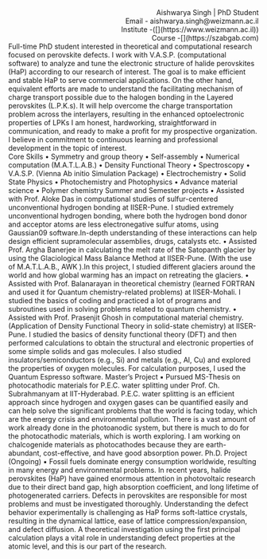 <div dir="rtl"> 
 Aishwarya Singh | PhD Student
 <div dir="rtl"> 
 Email - aishwarya.singh@weizmann.ac.il 
   <div dir="rtl"> 
 Institute -([](https://www.weizmann.ac.il))
    <div dir="rtl"> 
 Course -[](https://szabgab.com) 
 
     
<div dir="ltr">  
Full-time PhD student interested in theoretical and computational research focused on perovskite 
defects. I work with V.A.S.P. (computational software) to analyze and tune the electronic structure of
halide perovskites (HaP) according to our research of interest. The goal is to make efficient and stable 
HaP to serve commercial applications. On the other hand, equivalent efforts are made to understand 
the facilitating mechanism of charge transport possible due to the halogen bonding in the Layered 
perovskites (L.P.K.s). It will help overcome the charge transportation problem across the interlayers, 
resulting in the enhanced optoelectronic properties of LPKs
I am honest, hardworking, straightforward in communication, and ready to make a profit for my 
prospective organization. I believe in commitment to continuous learning and professional 
development in the topic of interest.
 <div dir="ltr">
Core Skills
• Symmetry and group theory
• Self-assembly
• Numerical computation (M.A.T.L.A.B.)
• Density Functional Theory
• Spectroscopy
• V.A.S.P. (Vienna Ab initio Simulation 
Package)
• Electrochemistry
• Solid State Physics
• Photochemistry and Photophysics
• Advance material science
• Polymer chemistry
Summer and Semester projects
• Assisted with Prof. Aloke Das in computational studies of sulfur-centered unconventional 
hydrogen bonding at IISER-Pune. I studied extremely unconventional hydrogen bonding, 
where both the hydrogen bond donor and acceptor atoms are less electronegative sulfur atoms,
using Gaussian09 software.In-depth understanding of these interactions can help design
efficient supramolecular assemblies, drugs, catalysts etc.
• Assisted Prof. Argha Banerjee in calculating the melt rate of the Satopanth glacier 
by using the Glaciological Mass Balance Method at IISER-Pune. (With the use of 
M.A.T.L.A.B., AWK ).In this project, I studied different glaciers around the world and how 
global warming has an impact on retreating the glaciers.
• Assisted with Prof. Balanarayan in theoretical chemistry (learned FORTRAN and used it for
Quantum chemistry-related problems) at IISER-Mohali. I studied the basics of coding and 
practiced a lot of programs and subroutines used in solving problems related to quantum 
chemistry.
• Assisted with Prof. Prasenjit Ghosh in computational material chemistry. (Application of 
Density Functional Theory in solid-state chemistry) at IISER-Pune. I studied the basics of 
density functional theory (DFT) and then performed calculations to obtain the structural and 
electronic properties of some simple solids and gas molecules. I also studied 
insulators/semiconductors (e.g., Si) and metals (e.g., Al, Cu) and explored the properties of 
oxygen molecules. For calculation purposes, I used the Quantum Espresso software.
Master’s Project
▪ Pursued MS-Thesis on photocathodic materials for P.E.C. water splitting under Prof. Ch. 
Subrahmanyam at IIT-Hyderabad. P.E.C. water splitting is an efficient approach since hydrogen 
and oxygen gases can be quantified easily and can help solve the significant problems that the 
world is facing today, which are the energy crisis and environmental pollution. There is a vast 
amount of work already done in the photoanodic system, but there is much to do for the 
photocathodic materials, which is worth exploring. I am working on chalcogenide materials as 
photocathodes because they are earth-abundant, cost-effective, and have good absorption power.
Ph.D. Project (Ongoing)
▪ Fossil fuels dominate energy consumption worldwide, resulting in many energy and environmental 
problems. In recent years, halide perovskites (HaP) have gained enormous attention in 
photovoltaic research due to their direct band gap, high absorption coefficient, and long lifetime of 
photogenerated carriers. Defects in perovskites are responsible for most problems and must be 
investigated thoroughly. Understanding the defect behavior experimentally is challenging as HaP 
forms soft-lattice crystals, resulting in the dynamical lattice, ease of lattice 
compression/expansion, and defect diffusion. A theoretical investigation using the first principal 
calculation plays a vital role in understanding defect properties at the atomic level, and this is our 
part of the research.
